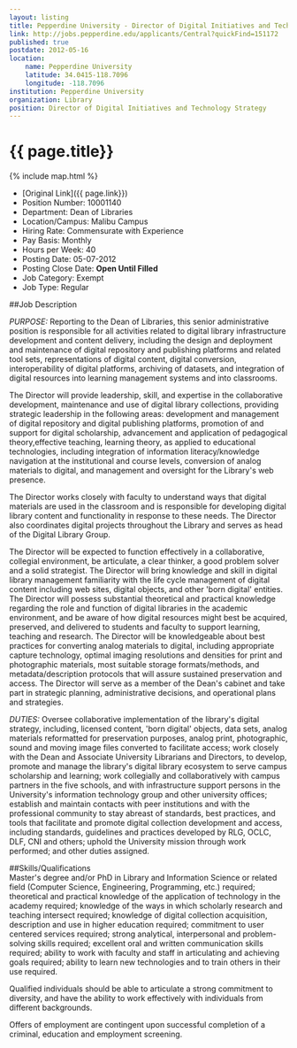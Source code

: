 ```yaml
---
layout: listing
title: Pepperdine University - Director of Digital Initiatives and Technology Strategy  
link: http://jobs.pepperdine.edu/applicants/Central?quickFind=151172  
published: true
postdate: 2012-05-16
location:
    name: Pepperdine University
    latitude: 34.0415-118.7096
    longitude: -118.7096
institution: Pepperdine University
organization: Library
position: Director of Digital Initiatives and Technology Strategy
---
```



# {{ page.title}}

{% include map.html %}



* [Original Link]({{ page.link}})
* Position Number: 10001140
* Department: Dean of Libraries
* Location/Campus: Malibu Campus  
* Hiring Rate: Commensurate with Experience  
* Pay Basis: Monthly  
* Hours per Week: 40  
* Posting Date:	05-07-2012  
* Posting Close Date: **Open Until Filled**
* Job Category:	Exempt  
* Job Type: Regular 


##Job Description	 

*PURPOSE:* Reporting to the Dean of Libraries, this senior administrative position is responsible for all activities related to digital library infrastructure development and content delivery, including the design and deployment and maintenance of digital repository and publishing platforms and related tool sets, representations of digital content, digital conversion, interoperability of digital platforms, archiving of datasets, and integration of digital resources into learning management systems and into classrooms. 

The Director will provide leadership, skill, and expertise in the collaborative development, maintenance and use of digital library collections, providing strategic leadership in the following areas: development and management of digital repository and digital publishing platforms, promotion of and support for digital scholarship, advancement and application of pedagogical theory,effective teaching, learning theory, as applied to educational technologies, including integration of information literacy/knowledge navigation at the institutional and course levels, conversion of analog materials to digital, and management and oversight for the Library's web presence. 

The Director works closely with faculty to understand ways that digital materials are used in the classroom and is responsible for developing digital library content and functionality in response to these needs. The Director also coordinates digital projects throughout the Library and serves as head of the Digital Library Group. 

The Director will be expected to function effectively in a collaborative, collegial environment, be articulate, a clear thinker, a good problem solver and a solid strategist. The Director will bring knowledge and skill in digital library management familiarity with the life cycle management of digital content including web sites, digital objects, and other 'born digital' entities. The Director will possess substantial theoretical and practical knowledge regarding the role and function of digital libraries in the academic environment, and be aware of how digital resources might best be acquired, preserved, and delivered to students and faculty to support learning, teaching and research. The Director will be knowledgeable about best practices for converting analog materials to digital, including appropriate capture technology, optimal imaging resolutions and densities for print and photographic materials, most suitable storage formats/methods, and metadata/description protocols that will assure sustained preservation and access. The Director will serve as a member of the Dean's cabinet and take part in strategic planning, administrative decisions, and operational plans and strategies. 

*DUTIES:* Oversee collaborative implementation of the library's digital strategy, including, licensed content, 'born digital' objects, data sets, analog materials reformatted for preservation purposes, analog print, photographic, sound and moving image files converted to facilitate access; work closely with the Dean and Associate University Librarians and Directors, to develop, promote and manage the library's digital library ecosystem to serve campus scholarship and learning; work collegially and collaboratively with campus partners in the five schools, and with infrastructure support persons in the University's information technology group and other university offices; establish and maintain contacts with peer institutions and with the professional community to stay abreast of standards, best practices, and tools that facilitate and promote digital collection development and access, including standards, guidelines and practices developed by RLG, OCLC, DLF, CNI and others; uphold the University mission through work performed; and other duties assigned.

##Skills/Qualifications	 
Master's degree and/or PhD in Library and Information Science or related field (Computer Science, Engineering, Programming, etc.) required; theoretical and practical knowledge of the application of technology in the academy required; knowledge of the ways in which scholarly research and teaching intersect required; knowledge of digital collection acquisition, description and use in higher education required; commitment to user centered services required; strong analytical, interpersonal and problem-solving skills required; excellent oral and written communication skills required; ability to work with faculty and staff in articulating and achieving goals required; ability to learn new technologies and to train others in their use required. 

Qualified individuals should be able to articulate a strong commitment to diversity, and have the ability to work effectively with individuals from different backgrounds. 

Offers of employment are contingent upon successful completion of a criminal, education and employment screening.  